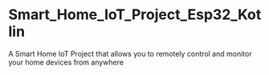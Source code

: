 # Smart_Home_IoT_Project_Esp32_Kotlin
A Smart Home IoT Project that allows you to remotely control and monitor your home devices from anywhere
